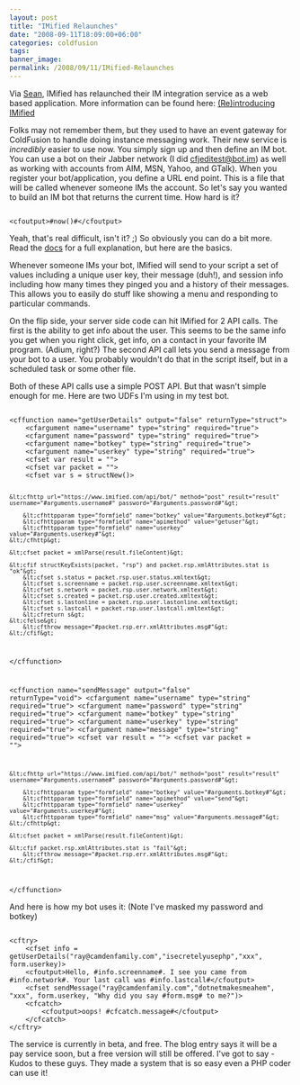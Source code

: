 ```yaml
---
layout: post
title: "IMified Relaunches"
date: "2008-09-11T18:09:00+06:00"
categories: coldfusion 
tags: 
banner_image: 
permalink: /2008/09/11/IMified-Relaunches
---
```


Via <a href="http://www.corfield.org/blog">Sean</a>, IMified has relaunched their IM integration service as a web based application. More information can be found here: <a href="http://blog.imified.com/index.php/2008/09/11/reintroducing-imified/">(Re)introducing IMified</a>
<!--more-->
Folks may not remember them, but they used to have an event gateway for ColdFusion to handle doing instance messaging work. Their new service is <i>incredibly</i> easier to use now. You simply sign up and then define an IM bot. You can use a bot on their Jabber network (I did cfjeditest@bot.im) as well as working with accounts from AIM, MSN, Yahoo, and GTalk). When you register your bot/application, you define a URL end point. This is a file that will be called whenever someone IMs the account. So let's say you wanted to build an IM bot that returns the current time. How hard is it?

<code>
&lt;cfoutput&gt;#now()#&lt;/cfoutput&gt;
</code>

Yeah, that's real difficult, isn't it? ;) So obviously you can do a bit more. Read the <a href="http://new.imified.com/developers/api">docs</a> for a full explanation, but here are the basics.

Whenever someone IMs your bot, IMified will send to your script a set of values including a unique user key, their message (duh!), and session info including how many times they pinged you and a history of their messages. This allows you to easily do stuff like showing a menu and responding to particular commands.

On the flip side, your server side code can hit IMified for 2 API calls. The first is the ability to get info about the user. This seems to be the same info you get when you right click, get info, on a contact in your favorite IM program. (Adium, right?) The second API call lets you send a message from your bot to a user. You probably wouldn't do that in the script itself, but in a scheduled task or some other file. 

Both of these API calls use a simple POST API. But that wasn't simple enough for me. Here are two UDFs I'm using in my test bot.

<code>
&lt;cffunction name="getUserDetails" output="false" returnType="struct"&gt;
	&lt;cfargument name="username" type="string" required="true"&gt;
	&lt;cfargument name="password" type="string" required="true"&gt;
	&lt;cfargument name="botkey" type="string" required="true"&gt;
	&lt;cfargument name="userkey" type="string" required="true"&gt;
	&lt;cfset var result = ""&gt;
	&lt;cfset var packet = ""&gt;
	&lt;cfset var s = structNew()&gt;
		
	&lt;cfhttp url="https://www.imified.com/api/bot/" method="post" result="result" username="#arguments.username#" password="#arguments.password#"&gt;

		&lt;cfhttpparam type="formfield" name="botkey" value="#arguments.botkey#"&gt;
		&lt;cfhttpparam type="formfield" name="apimethod" value="getuser"&gt;
		&lt;cfhttpparam type="formfield" name="userkey" value="#arguments.userkey#"&gt;
	&lt;/cfhttp&gt;

	&lt;cfset packet = xmlParse(result.fileContent)&gt;
	
	&lt;cfif structKeyExists(packet, "rsp") and packet.rsp.xmlAttributes.stat is "ok"&gt;
		&lt;cfset s.status = packet.rsp.user.status.xmltext&gt;
		&lt;cfset s.screenname = packet.rsp.user.screenname.xmltext&gt;
		&lt;cfset s.network = packet.rsp.user.network.xmltext&gt;
		&lt;cfset s.created = packet.rsp.user.created.xmltext&gt;
		&lt;cfset s.lastonline = packet.rsp.user.lastonline.xmltext&gt;
		&lt;cfset s.lastcall = packet.rsp.user.lastcall.xmltext&gt;
		&lt;cfreturn s&gt;
	&lt;cfelse&gt;
		&lt;cfthrow message="#packet.rsp.err.xmlAttributes.msg#"&gt;
	&lt;/cfif&gt;
&lt;/cffunction&gt;

&lt;cffunction name="sendMessage" output="false" returnType="void"&gt;
	&lt;cfargument name="username" type="string" required="true"&gt;
	&lt;cfargument name="password" type="string" required="true"&gt;
	&lt;cfargument name="botkey" type="string" required="true"&gt;
	&lt;cfargument name="userkey" type="string" required="true"&gt;
	&lt;cfargument name="message" type="string" required="true"&gt;
	&lt;cfset var result = ""&gt;
	&lt;cfset var packet = ""&gt;

	&lt;cfhttp url="https://www.imified.com/api/bot/" method="post" result="result" username="#arguments.username#" password="#arguments.password#"&gt;

		&lt;cfhttpparam type="formfield" name="botkey" value="#arguments.botkey#"&gt;
		&lt;cfhttpparam type="formfield" name="apimethod" value="send"&gt;
		&lt;cfhttpparam type="formfield" name="userkey" value="#arguments.userkey#"&gt;
		&lt;cfhttpparam type="formfield" name="msg" value="#arguments.message#"&gt;
	&lt;/cfhttp&gt;

	&lt;cfset packet = xmlParse(result.fileContent)&gt;
	
	&lt;cfif packet.rsp.xmlAttributes.stat is "fail"&gt;
		&lt;cfthrow message="#packet.rsp.err.xmlAttributes.msg#"&gt;
	&lt;/cfif&gt;
&lt;/cffunction&gt;
</code>

And here is how my bot uses it: (Note I've masked my password and botkey)

<code>
&lt;cftry&gt;
	&lt;cfset info = getUserDetails("ray@camdenfamily.com","isecretelyusephp","xxx", form.userkey)&gt;
	&lt;cfoutput&gt;Hello, #info.screenname#. I see you came from #info.network#. Your last call was #info.lastcall#&lt;/cfoutput&gt;
	&lt;cfset sendMessage("ray@camdenfamily.com","dotnetmakesmeahem", "xxx", form.userkey, "Why did you say #form.msg# to me?")&gt;
	&lt;cfcatch&gt;
		&lt;cfoutput&gt;oops! #cfcatch.message#&lt;/cfoutput&gt;
	&lt;/cfcatch&gt;
&lt;/cftry&gt;
</code>

The service is currently in beta, and free. The blog entry says it will be a pay service soon, but a free version will still be offered. I've got to say - Kudos to these guys. They made a system that is so easy even a PHP coder can use it!